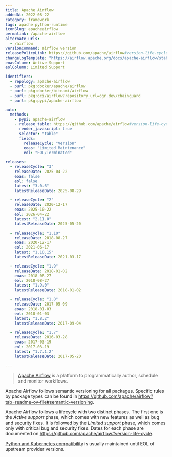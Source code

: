 ```yaml
---
title: Apache Airflow
addedAt: 2022-08-22
category: framework
tags: apache python-runtime
iconSlug: apacheairflow
permalink: /apache-airflow
alternate_urls:
  - /airflow
versionCommand: airflow version
releasePolicyLink: https://github.com/apache/airflow#version-life-cycle
changelogTemplate: "https://airflow.apache.org/docs/apache-airflow/stable/release_notes.html#airflow-{{'__LATEST__'|replace:'.','-'}}-__LATEST_RELEASE_DATE__"
eoasColumn: Active Support
eolColumn: Limited Support

identifiers:
  - repology: apache-airflow
  - purl: pkg:docker/apache/airflow
  - purl: pkg:docker/bitnami/airflow
  - purl: pkg:oci/airflow?repository_url=cgr.dev/chainguard
  - purl: pkg:pypi/apache-airflow

auto:
  methods:
    - pypi: apache-airflow
    - release_table: https://github.com/apache/airflow#version-life-cycle
      render_javascript: true
      selector: "table"
      fields:
        releaseCycle: "Version"
        eoas: "Limited Maintenance"
        eol: "EOL/Terminated"

releases:
  - releaseCycle: "3"
    releaseDate: 2025-04-22
    eoas: false
    eol: false
    latest: "3.0.6"
    latestReleaseDate: 2025-08-29

  - releaseCycle: "2"
    releaseDate: 2020-12-17
    eoas: 2025-10-22
    eol: 2026-04-22
    latest: "2.11.0"
    latestReleaseDate: 2025-05-20

  - releaseCycle: "1.10"
    releaseDate: 2018-08-27
    eoas: 2020-12-17
    eol: 2021-06-17
    latest: "1.10.15"
    latestReleaseDate: 2021-03-17

  - releaseCycle: "1.9"
    releaseDate: 2018-01-02
    eoas: 2018-08-27
    eol: 2018-08-27
    latest: "1.9.0"
    latestReleaseDate: 2018-01-02

  - releaseCycle: "1.8"
    releaseDate: 2017-05-09
    eoas: 2018-01-03
    eol: 2018-01-03
    latest: "1.8.2"
    latestReleaseDate: 2017-09-04

  - releaseCycle: "1.7"
    releaseDate: 2016-03-28
    eoas: 2017-03-19
    eol: 2017-03-19
    latest: "1.7.1.2"
    latestReleaseDate: 2017-05-20

---
```


> [Apache Airflow](https://airflow.apache.org/) is a platform to programmatically author, schedule
> and monitor workflows.

Apache Airflow follows semantic versioning for all packages. Specific rules by package types can
be found in <https://github.com/apache/airflow?tab=readme-ov-file#semantic-versioning>.

Apache Airflow follows a lifecycle with two distinct phases. The first one is the _Active support_
phase, which comes with new features as well as bug and security fixes. It is followed by the
_Limited support_ phase, which comes only with critical bug and security fixes. Dates for each
phase are documented on <https://github.com/apache/airflow#version-life-cycle>.

[Python and Kubernetes compatibility](https://github.com/apache/airflow#support-for-python-and-kubernetes-versions)
is usually maintained until EOL of upstream provider versions.
